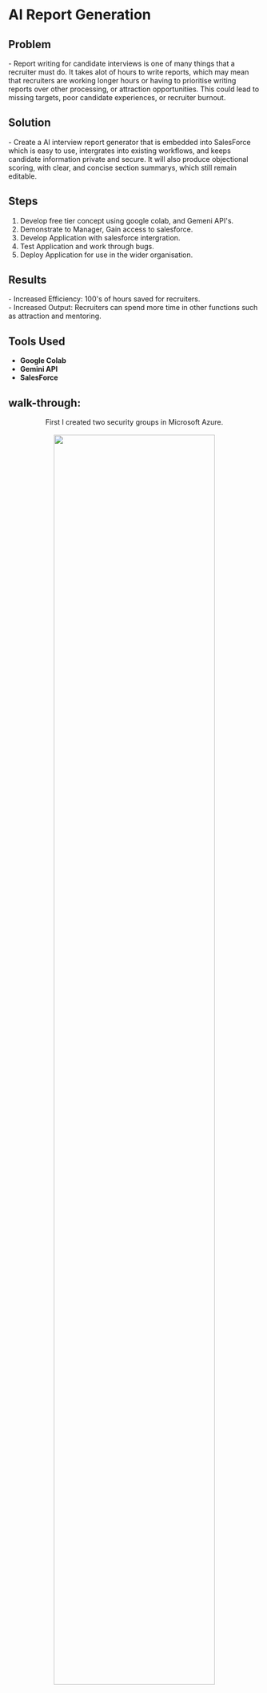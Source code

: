 <h1>AI Report Generation</h1>

<h2>Problem</h2>
- Report writing for candidate interviews is one of many things that a recruiter must do. It takes alot of hours to write reports, which may mean that recruiters are working longer hours or having to prioritise writing reports over other processing, or attraction opportunities. This could lead to missing targets, poor candidate experiences, or recruiter burnout. <br />

<h2>Solution</h2>
- Create a AI interview report generator that is embedded into SalesForce which is easy to use, intergrates into existing workflows, and keeps candidate information private and secure. It will also produce objectional scoring, with clear, and concise section summarys, which still remain editable.<br />

<h2>Steps</h2>

1. Develop free tier concept using google colab, and Gemeni API's.<br />
2. Demonstrate to Manager, Gain access to salesforce.<br />
3. Develop Application with salesforce intergration.<br />
4. Test Application and work through bugs.<br />
5. Deploy Application for use in the wider organisation.<br />

<h2>Results</h2>
- Increased Efficiency: 100's of hours saved for recruiters.<br />
- Increased Output: Recruiters can spend more time in other functions such as attraction and mentoring.<br />


<h2>Tools Used </h2>

- <b>Google Colab</b>
- <b>Gemini API</b>
- <b>SalesForce</b>

<h2>walk-through:</h2>

<p align="center">
First I created two security groups in Microsoft Azure.<br />
<br />
<img src="https://i.imgur.com/wRz0ApG.png"  height="80%" width="80%" <br />
<br />An application Security Group.<br />
<br />
<img src="https://i.imgur.com/6Pz8rP0.png"  height="80%" width="80%" <br />
<br />
And a network Security Group.<br />
<br /> I then Associated the network Security group to the Subnet on the Vnet. This was done through the Network security group<br/>
<br />
<img src="https://i.imgur.com/usW5zVN.png" height="80%" width="80%" <br /> 
<br />
<br />I then associated the application security group to the resource group on the Linux virtual machine we are using. This was done trough the virtual machine .<br />
<br />
 <img src="https://i.imgur.com/7MXUZtr.png"  height="80%" width="80%"<br />
 <br />
<br />
<br />
From here I tried connecting to the Linux virtual machine through cloud shell. The request timed out as the network security group did not have an incoming rule to allow SSH<br/>
<br />
<br /> <img src="https://i.imgur.com/y0198OS.png"  height="80%" width="80%" <br />
<br />
<br />I then created an Inbound Rule to allow SSH traffic<br />
<br />
-<br /><img src=https://i.imgur.com/1h4gylR.png"  height="80%" width="80%" <br />
 <br />
<br /> The last thing I did was to test the connection to confirm that the Inbound rule was active.<br />
<br />
<br /><img src="https://i.imgur.com/zmr9ihE.png"80%" width="80%"<br /> 
<br />
<br />
End<br/>

